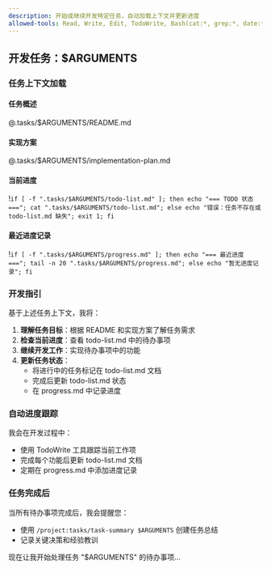 ```yaml
---
description: 开始或继续开发特定任务，自动加载上下文并更新进度
allowed-tools: Read, Write, Edit, TodoWrite, Bash(cat:*, grep:*, date:*)
---
```


## 开发任务：$ARGUMENTS

### 任务上下文加载

#### 任务概述
@.tasks/$ARGUMENTS/README.md

#### 实现方案
@.tasks/$ARGUMENTS/implementation-plan.md

#### 当前进度
!`if [ -f ".tasks/$ARGUMENTS/todo-list.md" ]; then echo "=== TODO 状态 ==="; cat ".tasks/$ARGUMENTS/todo-list.md"; else echo "错误：任务不存在或 todo-list.md 缺失"; exit 1; fi`

#### 最近进度记录
!`if [ -f ".tasks/$ARGUMENTS/progress.md" ]; then echo "=== 最近进度 ==="; tail -n 20 ".tasks/$ARGUMENTS/progress.md"; else echo "暂无进度记录"; fi`

### 开发指引

基于上述任务上下文，我将：

1. **理解任务目标**：根据 README 和实现方案了解任务需求
2. **检查当前进度**：查看 todo-list.md 中的待办事项
3. **继续开发工作**：实现待办事项中的功能
4. **更新任务状态**：
   - 将进行中的任务标记在 todo-list.md 文档
   - 完成后更新 todo-list.md 状态
   - 在 progress.md 中记录进度

### 自动进度跟踪

我会在开发过程中：
- 使用 TodoWrite 工具跟踪当前工作项
- 完成每个功能后更新 todo-list.md 文档
- 定期在 progress.md 中添加进度记录

### 任务完成后

当所有待办事项完成后，我会提醒您：
- 使用 `/project:tasks/task-summary $ARGUMENTS` 创建任务总结
- 记录关键决策和经验教训

现在让我开始处理任务 "$ARGUMENTS" 的待办事项...